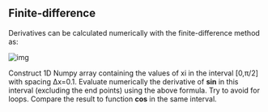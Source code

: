 ## Finite-difference

Derivatives can be calculated numerically with the finite-difference method as:

![img](http://quicklatex.com/cache3/67/ql_b349045037df5af0f84b6e34eb14cf67_l3.png)

Construct 1D Numpy array containing the values of xi in the interval [0,π/2] with spacing Δx=0.1. Evaluate numerically the derivative of **sin** in this interval (excluding the end points) using the above formula. Try to avoid for loops. Compare the result to function **cos** in the same interval.
